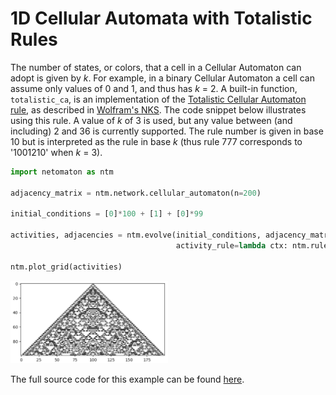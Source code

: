 # 1D Cellular Automata with Totalistic Rules

The number of states, or colors, that a cell in a Cellular Automaton can adopt is given by _k_. For example, in a binary Cellular Automaton a cell can
assume only values of 0 and 1, and thus has _k_ = 2. A built-in function, `totalistic_ca`,
is an implementation of the [Totalistic Cellular Automaton rule](http://mathworld.wolfram.com/TotalisticCellularAutomaton.html),
as described in [Wolfram's NKS](https://www.wolframscience.com/nks/). The code snippet below illustrates using this rule.
A value of _k_ of 3 is used, but any value between (and including) 2 and 36 is currently supported. The rule number is
given in base 10 but is interpreted as the rule in base _k_ (thus rule 777 corresponds to '1001210' when _k_ = 3).

```python
import netomaton as ntm

adjacency_matrix = ntm.network.cellular_automaton(n=200)

initial_conditions = [0]*100 + [1] + [0]*99

activities, adjacencies = ntm.evolve(initial_conditions, adjacency_matrix, timesteps=100,
                                     activity_rule=lambda ctx: ntm.rules.totalistic_ca(ctx, k=3, rule=777))

ntm.plot_grid(activities)
```

<img src="../../resources/tot3_rule777.png" width="50%"/>

The full source code for this example can be found [here](totalistic_ca_demo.py).
